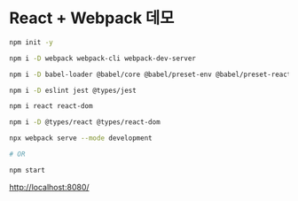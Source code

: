 # React + Webpack 데모

```bash
npm init -y

npm i -D webpack webpack-cli webpack-dev-server

npm i -D babel-loader @babel/core @babel/preset-env @babel/preset-react

npm i -D eslint jest @types/jest

npm i react react-dom

npm i -D @types/react @types/react-dom
```

```bash
npx webpack serve --mode development

# OR

npm start
```

<http://localhost:8080/>
